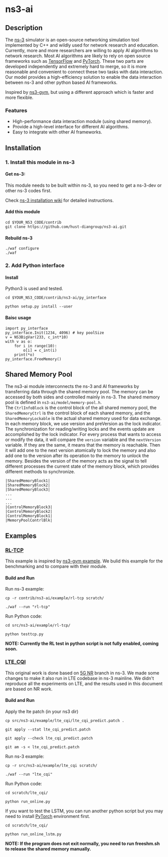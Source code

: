# ns3-ai

## Description
 The [ns–3](https://www.nsnam.org/) simulator is an open-source networking simulation tool implemented by C++ and wildly used for network research and education. Currently, more and more researchers are willing to apply AI algorithms to network research. Most AI algorithms are likely to rely on open source frameworks such as [TensorFlow](https://www.tensorflow.org/) and [PyTorch](https://pytorch.org/). These two parts are developed independently and extremely hard to merge, so it is more reasonable and convenient to connect these two tasks with data interaction. Our model provides a high-efficiency solution to enable the data interaction between ns-3 and other python based AI frameworks.

 Inspired by [ns3-gym](https://github.com/tkn-tub/ns3-gym), but using a different approach which is faster and more flexible.

### Features
- High-performance data interaction module (using shared memory). 
- Provide a high-level interface for different AI algorithms.
- Easy to integrate with other AI frameworks.


## Installation
### 1. Install this module in ns-3
#### Get ns-3:  
This module needs to be built within ns-3, so you need to get a ns-3-dev or other ns-3 codes first.

Check [ns-3 installation wiki](https://www.nsnam.org/wiki/Installation) for detailed instructions.

#### Add this module
```
cd $YOUR_NS3_CODE/contrib
git clone https://github.com/hust-diangroup/ns3-ai.git
```

#### Rebuild ns-3
```
./waf configure
./waf
```

### 2. Add Python interface

#### Install
Python3 is used and tested.

```
cd $YOUR_NS3_CODE/contrib/ns3-ai/py_interface

python setup.py install --user
```

#### Baisc usage
```
import py_interface
py_interface.Init(1234, 4096) # key poolSize
v = NS3BigVar(233, c_int*10)
with v as o:
    for i in range(10):
        o[i] = c_int(i)
    print(*o)
py_interface.FreeMemory()
```
## Shared Memory Pool
The ns3-ai module interconnects the ns-3 and AI frameworks by transferring data through the shared memory pool. The memory can be accessed by both sides and controlled mainly in ns-3. The shared memory pool is defined in `ns3-ai/model/memory-pool.h`.  
The `CtrlInfoBlock` is the control block of the all shared memory pool, the `SharedMemoryCtrl` is the control block of each shared memory, and the `SharedMemoryLockable` is the actual shared memory used for data exchange. In each memory block, we use version and preVersion as the lock indicator. The synchronization for reading/writing locks and the events update are accomplished by the lock indicator. For every process that wants to access or modify the data, it will compare the `version` variable and the `nextVersion` variable. If they are the same, it means that the memory is reachable. Then it will add one to the next version atomically to lock the memory and also add one to the version after its operation to the memory to unlock the memory. Besides the version of the memory acts as the signal to tell different processes the current state of the memory block, which provides different methods to synchronize.
```
|SharedMemoryBlock1|
|SharedMemoryBlock2|
|SharedMemoryBlock3|
...
...
...
|ControlMemoryBlock3|
|ControlMemoryBlock2|
|ControlMemoryBlock1|
|MemoryPoolContrlBlk|
```



## Examples
### [RL-TCP](https://github.com/hust-diangroup/ns3-ai/blob/master/example/rl-tcp/RL-TCP-en.md)
This example is inspired by [ns3-gym example](https://github.com/tkn-tub/ns3-gym#rl-tcp). We bulid this example for the benchmarking and to compare with their module.

#### Build and Run
Run ns-3 example:
```
cp -r contrib/ns3-ai/example/rl-tcp scratch/

./waf --run "rl-tcp"
```
Run Python code:
```
cd src/ns3-ai/example/rl-tcp/

python testtcp.py
```
**NOTE: Currently the RL test in python script is not fully enabled, coming soon.**

### [LTE_CQI](https://github.com/hust-diangroup/ns3-ai/blob/master/example/lte_cqi/Lte_CQI.md)
This original work is done based on [5G NR](https://5g-lena.cttc.es/) branch in ns-3. We made some changes to make it also run in LTE codebase in ns-3 mainline. We didn't reproduce all the experiments on LTE, and the results used in this document are based on NR work.

#### Build and Run
Apply the lte patch (in your ns3 dir)
```
cp src/ns3-ai/example/lte_cqi/lte_cqi_predict.patch .

git apply --stat lte_cqi_predict.patch

git apply --check lte_cqi_predict.patch

git am -s < lte_cqi_predict.patch
```

Run ns-3 example:
```
cp -r src/ns3-ai/example/lte_cqi scratch/

./waf --run "lte_cqi"
```
Run Python code:
```
cd scratch/lte_cqi/

python run_online.py 
```    
If you want to test the LSTM, you can run another python script but you may need to install [PyTorch](https://pytorch.org/) environment first. 
```
cd scratch/lte_cqi/

python run_online_lstm.py
```    
**NOTE: If the program does not exit normally, you need to run freeshm.sh to release the shared memory manually.**

